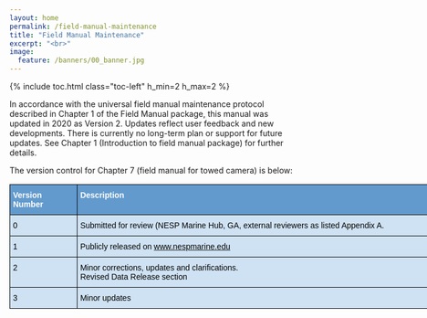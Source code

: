 ```yaml
---
layout: home
permalink: /field-manual-maintenance
title: "Field Manual Maintenance"
excerpt: "<br>"
image:
  feature: /banners/00_banner.jpg
---
```

{% include toc.html class="toc-left" h_min=2 h_max=2 %}

In accordance with the universal field manual maintenance protocol described in Chapter 1 of the Field Manual package, this manual was updated in 2020 as Version 2. Updates reflect user feedback and new developments. There is currently no long-term plan or support for future updates. See Chapter 1 (Introduction to field manual package) for further details. 

The version control for Chapter 7 (field manual for towed camera) is below:

<style type="text/css">
.tg  {border-collapse:collapse;border-spacing:0;}
.tg td{border-color:black;border-style:solid;border-width:1px;font-family:Arial, sans-serif;font-size:14px;
  overflow:hidden;padding:10px 5px;word-break:normal;}
.tg th{border-color:black;border-style:solid;border-width:1px;font-family:Arial, sans-serif;font-size:14px;
  font-weight:normal;overflow:hidden;padding:10px 5px;word-break:normal;}
.tg .tg-aoc0{background-color:#629ACD;color:#FFF;font-weight:bold;text-align:left;vertical-align:top}
.tg .tg-5jfb{background-color:#CFE2F3;text-align:left;vertical-align:top}
</style>
<table class="tg" style="undefined;table-layout: fixed; width: 993px">
<colgroup>
<col style="width: 118px">
<col style="width: 654px">
<col style="width: 221px">
</colgroup>
<thead>
  <tr>
    <th class="tg-aoc0"><span style="font-weight:700;font-style:normal;text-decoration:none;color:#FFF;background-color:transparent">Version Number</span></th>
    <th class="tg-aoc0"><span style="font-weight:700;font-style:normal;text-decoration:none;color:#FFF;background-color:transparent">Description</span></th>
    <th class="tg-aoc0"><span style="font-weight:700;font-style:normal;text-decoration:none;color:#FFF;background-color:transparent">Date</span></th>
  </tr>
</thead>
<tbody>
  <tr>
    <td class="tg-5jfb"><span style="font-weight:400;font-style:normal;text-decoration:none;color:#000;background-color:transparent">0</span></td>
    <td class="tg-5jfb"><span style="font-weight:400;font-style:normal;text-decoration:none;color:#000;background-color:transparent">Submitted for review (NESP Marine Hub, GA, external reviewers as listed Appendix A.</span></td>
    <td class="tg-5jfb"><span style="font-weight:400;font-style:normal;text-decoration:none;color:#000;background-color:transparent">22 Dec 2017</span></td>
  </tr>
  <tr>
    <td class="tg-5jfb"><span style="font-weight:400;font-style:normal;text-decoration:none;color:#000;background-color:transparent">1</span></td>
    <td class="tg-5jfb"><span style="font-weight:400;font-style:normal;text-decoration:none;color:#000;background-color:transparent">Publicly released on </span><a href="http://www.nespmarine.edu/"><span style="font-weight:400;font-style:normal;text-decoration:none;color:#000;background-color:transparent">www.nespmarine.edu</span></a><span style="font-weight:400;font-style:normal;text-decoration:none;color:#000;background-color:transparent"> </span></td>
    <td class="tg-5jfb"><span style="font-weight:400;font-style:normal;text-decoration:none;color:#000;background-color:transparent">28 Feb 2018</span></td>
  </tr>
  <tr>
    <td class="tg-5jfb"><span style="font-weight:400;font-style:normal;text-decoration:none;color:#000;background-color:transparent">2</span></td>
    <td class="tg-5jfb"><span style="font-weight:400;font-style:normal;text-decoration:none;color:#000;background-color:transparent">Minor corrections, updates and clarifications.</span><br><span style="font-weight:400;font-style:normal;text-decoration:none;color:#000;background-color:transparent">Revised Data Release section </span></td>
    <td class="tg-5jfb"><span style="font-weight:400;font-style:normal;text-decoration:none;color:#000;background-color:transparent">July 2020</span></td>
  </tr>
  <tr>
    <td class="tg-5jfb"><span style="font-weight:400;font-style:normal;text-decoration:none;color:#000;background-color:transparent">3</span></td>
    <td class="tg-5jfb"><span style="font-weight:400;font-style:normal;text-decoration:none;color:#000;background-color:transparent">Minor updates</span></td>
    <td class="tg-5jfb"><span style="font-weight:400;font-style:normal;text-decoration:none;color:#000;background-color:transparent">March 2024</span></td>
  </tr>
</tbody>
</table>
